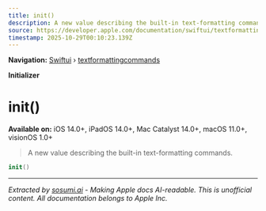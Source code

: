 ```yaml
---
title: init()
description: A new value describing the built-in text-formatting commands.
source: https://developer.apple.com/documentation/swiftui/textformattingcommands/init()
timestamp: 2025-10-29T00:10:23.139Z
---
```


**Navigation:** [Swiftui](/documentation/swiftui) › [textformattingcommands](/documentation/swiftui/textformattingcommands)

**Initializer**

# init()

**Available on:** iOS 14.0+, iPadOS 14.0+, Mac Catalyst 14.0+, macOS 11.0+, visionOS 1.0+

> A new value describing the built-in text-formatting commands.

```swift
init()
```

---

*Extracted by [sosumi.ai](https://sosumi.ai) - Making Apple docs AI-readable.*
*This is unofficial content. All documentation belongs to Apple Inc.*
